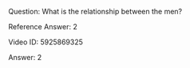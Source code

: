 Question: What is the relationship between the men?

Reference Answer: 2

Video ID: 5925869325

Answer: 2

